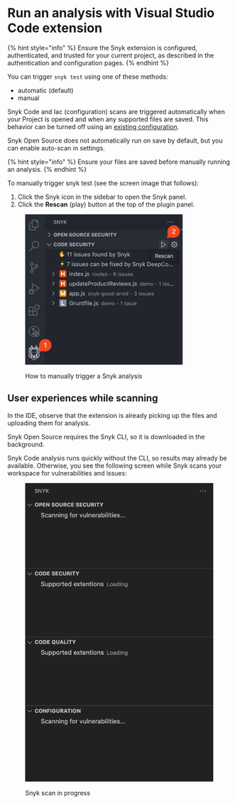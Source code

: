 # Run an analysis with Visual Studio Code extension

{% hint style="info" %}
Ensure the Snyk extension is configured, authenticated, and trusted for your current project, as described in the authentication and configuration pages.
{% endhint %}

You can trigger `snyk test` using one of these methods:

* automatic (default)
* manual

Snyk Code and Iac (configuration) scans are triggered automatically when your Project is opened and when any supported files are saved. This behavior can be turned off using an [existing configuration](visual-studio-code-extension-configuration-environment-variables-and-proxy.md#user-experience).

Snyk Open Source does not automatically run on save by default, but you can enable auto-scan in settings.

{% hint style="info" %}
Ensure your files are saved before manually running an analysis.
{% endhint %}

To manually trigger snyk test (see the screen image that follows):

1. Click the Snyk icon in the sidebar to open the Snyk panel.
2. Click the **Rescan** (play) button at the top of the plugin panel.

<figure><img src="../../../.gitbook/assets/SCR-20241024-qqsi.png" alt="How to manually trigger a Snyk analysis" width="355"><figcaption><p>How to manually trigger a Snyk analysis</p></figcaption></figure>

## User experiences while scanning

In the IDE, observe that the extension is already picking up the files and uploading them for analysis.

Snyk Open Source requires the Snyk CLI, so it is downloaded in the background.

Snyk Code analysis runs quickly without the CLI, so results may already be available. Otherwise, you see the following screen while Snyk scans your workspace for vulnerabilities and issues:

<figure><img src="../../../.gitbook/assets/Screenshot 2023-03-16 at 14.53.38.png" alt="Snyk scan in progress"><figcaption><p>Snyk scan in progress</p></figcaption></figure>

